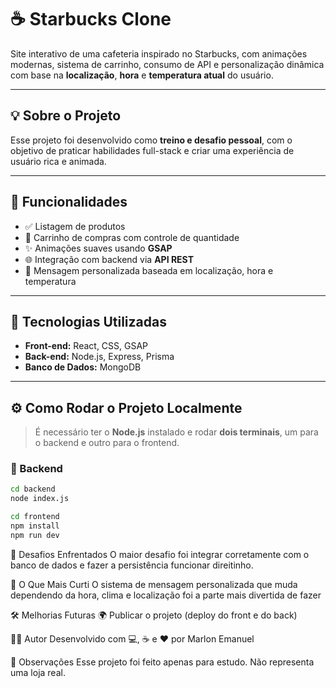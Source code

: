 # ☕ Starbucks Clone

Site interativo de uma cafeteria inspirado no Starbucks, com animações modernas, sistema de carrinho, consumo de API e personalização dinâmica com base na **localização**, **hora** e **temperatura atual** do usuário.

---

## 💡 Sobre o Projeto

Esse projeto foi desenvolvido como **treino e desafio pessoal**, com o objetivo de praticar habilidades full-stack e criar uma experiência de usuário rica e animada.

---

## 🚀 Funcionalidades

- ✅ Listagem de produtos
- 🛒 Carrinho de compras com controle de quantidade
- ✨ Animações suaves usando **GSAP**
- 🌐 Integração com backend via **API REST**
- 📍 Mensagem personalizada baseada em localização, hora e temperatura

---

## 🧪 Tecnologias Utilizadas

- **Front-end:** React, CSS, GSAP  
- **Back-end:** Node.js, Express, Prisma 
- **Banco de Dados:** MongoDB

---

## ⚙️ Como Rodar o Projeto Localmente

> É necessário ter o **Node.js** instalado e rodar **dois terminais**, um para o backend e outro para o frontend.

### 🔁 Backend

```bash
cd backend
node index.js

cd frontend
npm install
npm run dev
```
📌 Desafios Enfrentados
O maior desafio foi integrar corretamente com o banco de dados e fazer a persistência funcionar direitinho.

💚 O Que Mais Curti
O sistema de mensagem personalizada que muda dependendo da hora, clima e localização foi a parte mais divertida de fazer

🛠️ Melhorias Futuras
🌍 Publicar o projeto (deploy do front e do back)

👨‍💻 Autor
Desenvolvido com 💻, ☕ e ❤ por Marlon Emanuel

📍 Observações
Esse projeto foi feito apenas para estudo. Não representa uma loja real.
